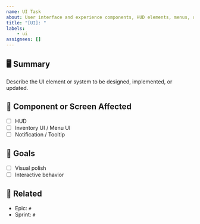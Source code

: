 ```yaml
---
name: UI Task
about: User interface and experience components, HUD elements, menus, or feedback systems
title: "[UI]: "
labels: 
    - ui
assignees: []
---
```


## 🖥️ Summary
Describe the UI element or system to be designed, implemented, or updated.

## 📐 Component or Screen Affected
- [ ] HUD
- [ ] Inventory UI / Menu UI
- [ ] Notification / Tooltip

## 🎯 Goals
- [ ] Visual polish
- [ ] Interactive behavior

## 🔗 Related
- Epic: `#`
- Sprint: `#`
